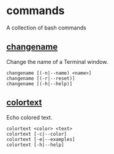 # commands

A collection of bash commands

## [changename](man/man1/changename.1.html)

Change the name of a Terminal window.

    changename [(-n|--name) <name>]
    changename [(-r|--reset)]
    changename [(-h|--help)]

## [colortext](man/man1/colortext.1.html)

Echo colored text.

    colortext <color> <text>
    colortext [-c|--color]
    colortext [-e|--examples]
    colortext [-h|--help]
